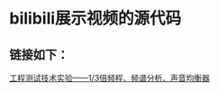# bilibili展示视频的源代码
## 链接如下：

[工程测试技术实验——1/3倍频程、频谱分析、声音均衡器](https://www.bilibili.com/video/BV1DA411W75U?share_source=copy_web)